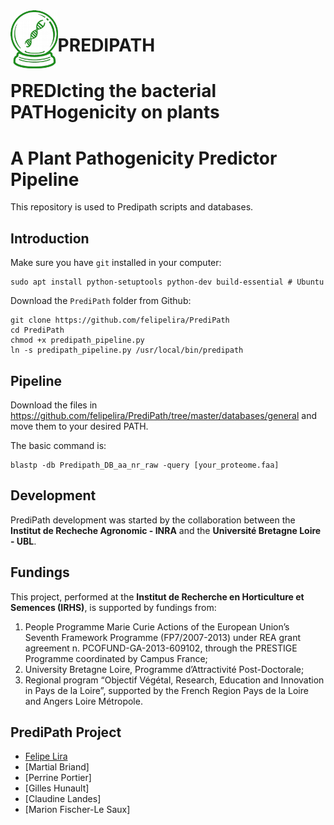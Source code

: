 <img align="left" width="15%" src="fig_predipath.png"> 

# PREDIPATH
# PREDIcting the bacterial PATHogenicity on plants
# A Plant Pathogenicity Predictor Pipeline 


This repository is used to Predipath scripts and databases.
## Introduction

Make sure you have `git` installed in your computer:
```
sudo apt install python-setuptools python-dev build-essential # Ubuntu
```
Download the `PrediPath` folder from Github:

```download
git clone https://github.com/felipelira/PrediPath
cd PrediPath
chmod +x predipath_pipeline.py
ln -s predipath_pipeline.py /usr/local/bin/predipath
```
## Pipeline
Download the files in https://github.com/felipelira/PrediPath/tree/master/databases/general and move them to your desired PATH.

  The basic command is:
  
    blastp -db Predipath_DB_aa_nr_raw -query [your_proteome.faa]


## Development
PrediPath development was started by the collaboration between the **Institut de Recheche Agronomic - INRA** and the **Université Bretagne Loire - UBL**.

## Fundings
This project, performed at the **Institut de Recherche en Horticulture et Semences (IRHS)**, is supported by fundings from:

1. People Programme Marie Curie Actions of the European Union’s Seventh Framework Programme (FP7/2007-2013) under REA grant agreement n. PCOFUND-GA-2013-609102, through the PRESTIGE Programme coordinated by Campus France;
2. University Bretagne Loire, Programme d’Attractivité Post-Doctorale;
3. Regional program “Objectif Végétal, Research, Education and Innovation in Pays de la Loire”, supported by the French Region Pays de la Loire and Angers Loire Métropole.

## PrediPath Project
* [Felipe Lira](https://github.com/felipelira)
* [Martial Briand]
* [Perrine Portier]
* [Gilles Hunault]
* [Claudine Landes]
* [Marion Fischer-Le Saux]

